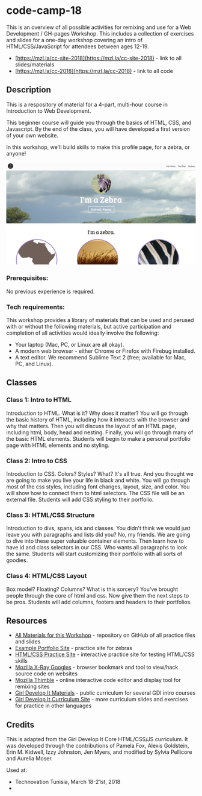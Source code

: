 # code-camp-18
This is an overview of all possible activities for remixing and use for a Web Development / GH-pages Workshop. This includes a collection of exercises and slides for a one-day workshop covering an intro of HTML/CSS/JavaScript for attendees between ages 12-19.

* [https://mzl.la/cc-site-2018](https://mzl.la/cc-site-2018) - link to all slides/materials
* [https://mzl.la/cc-2018](https://mzl.la/cc-2018) - link to all code

## Description
This is a respository of material for a 4-part, multi-hour course in Introduction to Web Development.

This beginner course will guide you through the basics of HTML, CSS, and Javascript. By the end of the class, you will have developed a first version of your own website.

In this workshop, we'll build skills to make this profile page, for a zebra, or anyone!

<img src="img/sample-page.png" alt="Screenshot of a sample page"/>

### Prerequisites:
No previous experience is required.

### Tech requirements:
This workshop provides a library of materials that can be used and perused with or without the following materials, but active participation and completion of all activities would ideally involve the following:

 - Your laptop (Mac, PC, or Linux are all okay).
 - A modern web browser - either Chrome or Firefox with Firebug installed.
 - A text editor. We recommend Sublime Text 2 (free; available for Mac, PC, and Linux).

## Classes
### Class 1: Intro to HTML
Introduction to HTML. What is it? Why does it matter?
You will go through the basic history of HTML, including how it interacts with the browser and why that matters.
Then you will discuss the layout of an HTML page, including html, body, head and nesting.
Finally, you will go through many of the basic HTML elements.
Students will begin to make a personal portfolio page with HTML elements and no styling.

### Class 2: Intro to CSS
Introduction to CSS. Colors? Styles? What? It's all true. And you thought we are going to make you live your life in black and white.
You will go through most of the css styles, including font changes, layout, size, and color. You will show how to connect them to html selectors. The CSS file will be an external file.
Students will add CSS styling to their portfolio.

### Class 3: HTML/CSS Structure
Introduction to divs, spans, ids and classes. You didn't think we would just leave you with paragraphs and lists did you? No, my friends. We are going to dive into these super valuable container elements. Then learn how to have id and class selectors in our CSS. Who wants all paragraphs to look the same.
Students will start customizing their portfolio with all sorts of goodies.

### Class 4: HTML/CSS Layout
Box model? Floating? Columns? What is this sorcery? You've brought people through the core of html and css. Now give them the next steps to be pros. Students will add columns, footers and headers to their portfolios.

## Resources
* [All Materials for this Workshop](https://github.com/auremoser/code-camp-18) - repository on GitHub of all practice files and slides
* [Example Portfolio Site](http://aureliamoser.com/code-camp-18/practice/index.html) - practice site for zebras
* [HTML/CSS Practice Site](http://webdive.ktam.org/web/basics) - interactive practice site for testing HTML/CSS skills
* [Mozilla X-Ray Googles](https://goggles.mozilla.org/) - browser bookmark and tool to view/hack source code on websites
* [Mozilla Thimble](https://thimble.mozilla.org/) - online interactive code editor and display tool for remixing sites
* [Girl Develop It Materials](https://www.girldevelopit.com/materials) - public curriculum for several GDI intro courses
* [Girl Develop It Curriculum Site](http://girldevelopit.github.io/gdi-curriculum-site/) - more curriculum slides and exercises for practice in other languages 

## Credits
This is adapted from the Girl Develop It Core HTML/CSS/JS curriculum. It was developed through the contributions of Pamela Fox, Alexis Goldstein, Erin M. Kidwell, Izzy Johnston, Jen Myers, and modified by Sylvia Pellicore and Aurelia Moser.

Used at:

* Technovation Tunisia, March 18-21st, 2018
* 



